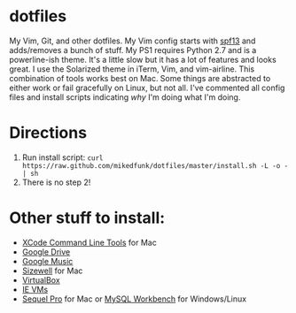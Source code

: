 # dotfiles

My Vim, Git, and other dotfiles. My Vim config starts with [spf13](https://github.com/spf13/spf13-vim) and adds/removes a bunch of stuff. My PS1 requires Python 2.7 and is a powerline-ish theme. It's a little slow but it has a lot of features and looks great. I use the Solarized theme in iTerm, Vim, and vim-airline. This combination of tools works best on Mac. Some things are abstracted to either work or fail gracefully on Linux, but not all. I've commented all config files and install scripts indicating *why* I'm doing what I'm doing.

# Directions

1. Run install script: ```curl https://raw.github.com/mikedfunk/dotfiles/master/install.sh -L -o - | sh```
2. There is no step 2!

# Other stuff to install:

* [XCode Command Line Tools](https://developer.apple.com/downloads/index.action) for Mac
* [Google Drive](https://tools.google.com/dlpage/drive)
* [Google Music](https://support.google.com/googleplay/answer/1229970?hl=en)
* [Sizewell](http://sizewellplugin.com/) for Mac
* [VirtualBox](http://virtualbox.org)
* [IE VMs](https://github.com/xdissent/ievms)
* [Sequel Pro](http://www.sequelpro.com/) for Mac or [MySQL Workbench](http://dev.mysql.com/downloads/tools/workbench/) for Windows/Linux
